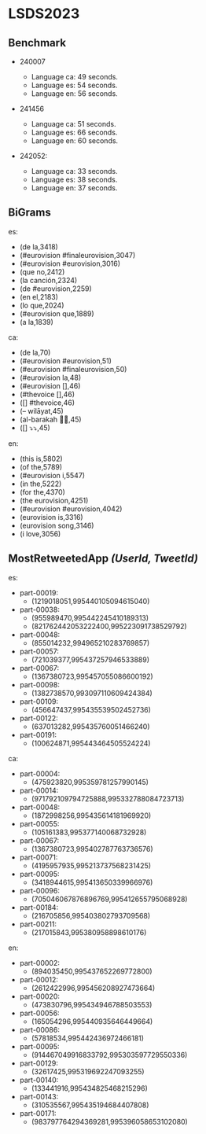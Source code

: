 # __LSDS2023__

## Benchmark

- 240007
    * Language ca: 49 seconds.
    * Language es: 54 seconds.
    * Language en: 56 seconds.

- 241456
    * Language ca: 51 seconds.
    * Language es: 66 seconds.
    * Language en: 60 seconds.

- 242052:
    * Language ca: 33 seconds.
    * Language es: 38 seconds.
    * Language en: 37 seconds.

## BiGrams

es:
- (de la,3418)
- (#eurovision #finaleurovision,3047)
- (#eurovision #eurovision,3016)
- (que no,2412)
- (la canción,2324)
- (de #eurovision,2259)
- (en el,2183)
- (lo que,2024)
- (#eurovision que,1889)
- (a la,1839)

ca:
- (de la,70)
- (#eurovision #eurovision,51)
- (#eurovision #finaleurovision,50)
- (#eurovision la,48)
- (#eurovision [],46)
- (#thevoice [],46)
- ([] #thevoice,46)
- (– wilāyat,45)
- (al-barakah 🎥🎥,45)
- ([] ⤵️⤵️,45)

en:
- (this is,5802)
- (of the,5789)
- (#eurovision i,5547)
- (in the,5222)
- (for the,4370)
- (the eurovision,4251)
- (#eurovision #eurovision,4042)
- (eurovision is,3316)
- (eurovision song,3146)
- (i love,3056)

## MostRetweetedApp                        _(UserId, TweetId)_

es:
- part-00019:
    * (1219018051,995440105094615040)
- part-00038:
    * (955989470,995442245410189313)
    * (821762442053222400,995223091738529792) 
- part-00048:
    * (855014232,994965210283769857)
- part-00057:
    * (721039377,995437257946533889)
- part-00067:
    * (1367380723,995457055086600192)
- part-00098:
    * (1382738570,993097110609424384)
- part-00109:
    * (456647437,995435539502452736)
- part-00122:
    * (637013282,995435760051466240)
- part-00191:
    * (100624871,995443464505524224)

ca:
- part-00004:
    * (475923820,995359781257990145)
- part-00014:
    * (971792109794725888,995332788084723713)
- part-00048:
    * (1872998256,995435614181969920)
- part-00055:
    * (105161383,995377140068732928)
- part-00067:
    * (1367380723,995402787763736576)
- part-00071:
    * (4195957935,995213737568231425)
- part-00095:
    * (3418944615,995413650339966976)
- part-00096:
    * (705046067876896769,995412655795068928)
- part-00184:
    * (216705856,995403802793709568)
- part-00211:
    * (217015843,995380958898610176)

en:
- part-00002:
    * (894035450,995437652269772800)
- part-00012:
    * (2612422996,995456208927473664)
- part-00020:
    * (473830796,995434946788503553)
- part-00056:
    * (165054296,995440935646449664)
- part-00086:
    * (57818534,995442436972466181)
- part-00095:
    * (914467049916833792,995303597729550336)
- part-00129:
    * (32617425,995319692247093255)
- part-00140:
    * (133441916,995434825468215296)
- part-00143:
    * (310535567,995435194684407808)
- part-00171:
    * (983797764294369281,995396058653102080)